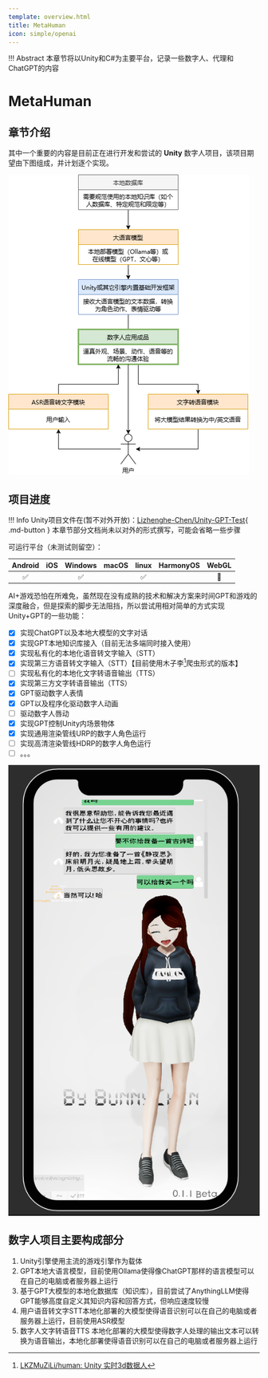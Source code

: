 ```yaml
---
template: overview.html
title: MetaHuman
icon: simple/openai
---
```

!!! Abstract
    本章节将以Unity和C#为主要平台，记录一些数字人、代理和ChatGPT的内容

# MetaHuman

## 章节介绍

其中一个重要的内容是目前正在进行开发和尝试的 **Unity** 数字人项目，该项目期望由下图组成，并计划逐个实现。

![数字人架构图](image/index/1734595589449.png "数字人架构图")

## 项目进度

!!! Info
    Unity项目文件在(暂不对外开放)：[Lizhenghe-Chen/Unity-GPT-Test](https://github.com/Lizhenghe-Chen/Unity-GPT-Test){ .md-button }
    本章节部分文档尚未以对外的形式撰写，可能会省略一些步骤

可运行平台（未测试则留空）：

| Android | iOS | Windows | macOS | linux | HarmonyOS | WebGL |
| :-----: | --- | :-----: | :---: | :---: | :-------: | :---: |
|   ✅   |     |   ✅   |      |  ✅  |          |  🚫  |

AI+游戏恐怕在所难免，虽然现在没有成熟的技术和解决方案来时间GPT和游戏的深度融合，但是探索的脚步无法阻挡，所以尝试用相对简单的方式实现Unity+GPT的一些功能：

* [X] 实现ChatGPT以及本地大模型的文字对话
* [X] 实现GPT本地知识库接入（目前无法多端同时接入使用）
* [X] 实现私有化的本地化语音转文字输入（STT）
* [X] 实现第三方语音转文字输入（STT）【目前使用木子李[^muzili]爬虫形式的版本】
* [ ] 实现私有化的本地化文字转语音输出（TTS）
* [X] 实现第三方文字转语音输出（TTS）
* [X] GPT驱动数字人表情
* [X] GPT以及程序化驱动数字人动画
* [ ] 驱动数字人唇动
* [X] 实现GPT控制Unity内场景物体
* [X] 实现通用渲染管线URP的数字人角色运行
* [ ] 实现高清渲染管线HDRP的数字人角色运行
* [ ] 。。。

![1737166259985](image/index/1737166259985.png)

## 数字人项目主要构成部分

1. Unity引擎使用主流的游戏引擎作为载体
2. GPT本地大语言模型，目前使用Ollama使得像ChatGPT那样的语言模型可以在自己的电脑或者服务器上运行
3. 基于GPT大模型的本地化数据库（知识库），目前尝试了AnythingLLM使得GPT能够高度自定义其知识内容和回答方式，但响应速度较慢
4. 用户语音转文字STT本地化部署的大模型使得语音识别可以在自己的电脑或者服务器上运行，目前使用ASR模型
5. 数字人文字转语音TTS
   本地化部署的大模型使得数字人处理的输出文本可以转换为语音输出，本地化部署使得语音识别可以在自己的电脑或者服务器上运行

[^muzili]: [LKZMuZiLi/human: Unity 实时3d数据人](https://github.com/LKZMuZiLi/human)
